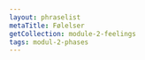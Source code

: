 ```yaml
---
layout: phraselist
metaTitle: Følelser
getCollection: module-2-feelings
tags: modul-2-phases
---
```

